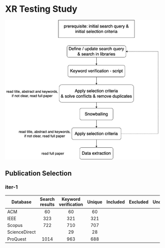# XR Testing Study

![Image](./flowchart.png)

## Publication Selection

### iter-1

| Database      | Search results | Keyword verification | Unique | Included | Excluded | Unclear |
| ------------- | :------------: | :------------------: | :----: | :------: | :------: | :-----: |
| ACM           |       60       |          60          |   60   |          |          |         |
| IEEE          |      323       |         321          |  321   |          |          |         |
| Scopus        |      722       |         710          |  707   |          |          |         |
| ScienceDirect |                |          29          |   28   |          |          |         |
| ProQuest      |      1014      |         963          |  688   |          |          |         |

